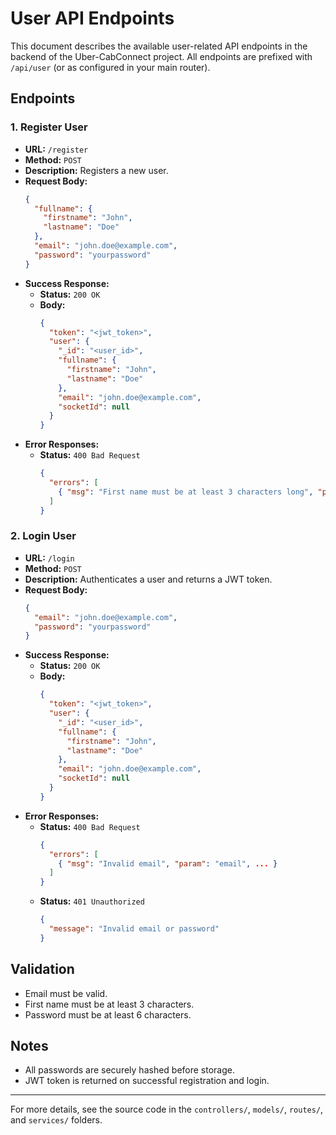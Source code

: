 # User API Endpoints

This document describes the available user-related API endpoints in the backend of the Uber-CabConnect project. All endpoints are prefixed with `/api/user` (or as configured in your main router).

## Endpoints

### 1. Register User

- **URL:** `/register`
- **Method:** `POST`
- **Description:** Registers a new user.
- **Request Body:**
  ```json
  {
    "fullname": {
      "firstname": "John",
      "lastname": "Doe"
    },
    "email": "john.doe@example.com",
    "password": "yourpassword"
  }
  ```
- **Success Response:**
  - **Status:** `200 OK`
  - **Body:**
    ```json
    {
      "token": "<jwt_token>",
      "user": {
        "_id": "<user_id>",
        "fullname": {
          "firstname": "John",
          "lastname": "Doe"
        },
        "email": "john.doe@example.com",
        "socketId": null
      }
    }
    ```
- **Error Responses:**
  - **Status:** `400 Bad Request`
    ```json
    {
      "errors": [
        { "msg": "First name must be at least 3 characters long", "param": "fullname.firstname", ... }
      ]
    }
    ```

### 2. Login User

- **URL:** `/login`
- **Method:** `POST`
- **Description:** Authenticates a user and returns a JWT token.
- **Request Body:**
  ```json
  {
    "email": "john.doe@example.com",
    "password": "yourpassword"
  }
  ```
- **Success Response:**
  - **Status:** `200 OK`
  - **Body:**
    ```json
    {
      "token": "<jwt_token>",
      "user": {
        "_id": "<user_id>",
        "fullname": {
          "firstname": "John",
          "lastname": "Doe"
        },
        "email": "john.doe@example.com",
        "socketId": null
      }
    }
    ```
- **Error Responses:**
  - **Status:** `400 Bad Request`
    ```json
    {
      "errors": [
        { "msg": "Invalid email", "param": "email", ... }
      ]
    }
    ```
  - **Status:** `401 Unauthorized`
    ```json
    {
      "message": "Invalid email or password"
    }
    ```

## Validation

- Email must be valid.
- First name must be at least 3 characters.
- Password must be at least 6 characters.

## Notes

- All passwords are securely hashed before storage.
- JWT token is returned on successful registration and login.

---

For more details, see the source code in the `controllers/`, `models/`, `routes/`, and `services/` folders.
